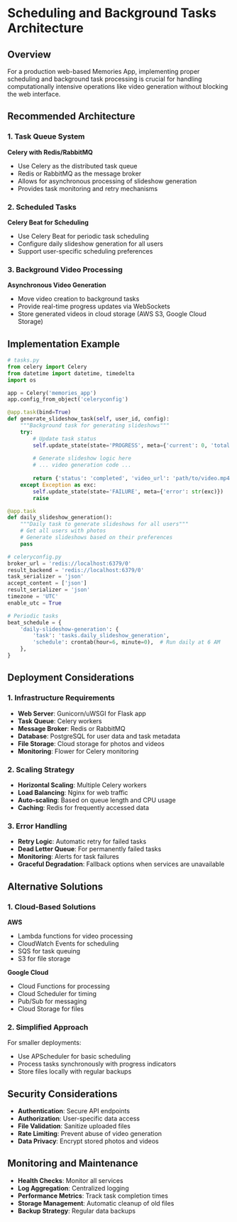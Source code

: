 # Scheduling and Background Tasks Architecture

## Overview

For a production web-based Memories App, implementing proper scheduling and background task processing is crucial for handling computationally intensive operations like video generation without blocking the web interface.

## Recommended Architecture

### 1. Task Queue System

**Celery with Redis/RabbitMQ**
- Use Celery as the distributed task queue
- Redis or RabbitMQ as the message broker
- Allows for asynchronous processing of slideshow generation
- Provides task monitoring and retry mechanisms

### 2. Scheduled Tasks

**Celery Beat for Scheduling**
- Use Celery Beat for periodic task scheduling
- Configure daily slideshow generation for all users
- Support user-specific scheduling preferences

### 3. Background Video Processing

**Asynchronous Video Generation**
- Move video creation to background tasks
- Provide real-time progress updates via WebSockets
- Store generated videos in cloud storage (AWS S3, Google Cloud Storage)

## Implementation Example

```python
# tasks.py
from celery import Celery
from datetime import datetime, timedelta
import os

app = Celery('memories_app')
app.config_from_object('celeryconfig')

@app.task(bind=True)
def generate_slideshow_task(self, user_id, config):
    """Background task for generating slideshows"""
    try:
        # Update task status
        self.update_state(state='PROGRESS', meta={'current': 0, 'total': 100})
        
        # Generate slideshow logic here
        # ... video generation code ...
        
        return {'status': 'completed', 'video_url': 'path/to/video.mp4'}
    except Exception as exc:
        self.update_state(state='FAILURE', meta={'error': str(exc)})
        raise

@app.task
def daily_slideshow_generation():
    """Daily task to generate slideshows for all users"""
    # Get all users with photos
    # Generate slideshows based on their preferences
    pass

# celeryconfig.py
broker_url = 'redis://localhost:6379/0'
result_backend = 'redis://localhost:6379/0'
task_serializer = 'json'
accept_content = ['json']
result_serializer = 'json'
timezone = 'UTC'
enable_utc = True

# Periodic tasks
beat_schedule = {
    'daily-slideshow-generation': {
        'task': 'tasks.daily_slideshow_generation',
        'schedule': crontab(hour=6, minute=0),  # Run daily at 6 AM
    },
}
```

## Deployment Considerations

### 1. Infrastructure Requirements

- **Web Server**: Gunicorn/uWSGI for Flask app
- **Task Queue**: Celery workers
- **Message Broker**: Redis or RabbitMQ
- **Database**: PostgreSQL for user data and task metadata
- **File Storage**: Cloud storage for photos and videos
- **Monitoring**: Flower for Celery monitoring

### 2. Scaling Strategy

- **Horizontal Scaling**: Multiple Celery workers
- **Load Balancing**: Nginx for web traffic
- **Auto-scaling**: Based on queue length and CPU usage
- **Caching**: Redis for frequently accessed data

### 3. Error Handling

- **Retry Logic**: Automatic retry for failed tasks
- **Dead Letter Queue**: For permanently failed tasks
- **Monitoring**: Alerts for task failures
- **Graceful Degradation**: Fallback options when services are unavailable

## Alternative Solutions

### 1. Cloud-Based Solutions

**AWS**
- Lambda functions for video processing
- CloudWatch Events for scheduling
- SQS for task queuing
- S3 for file storage

**Google Cloud**
- Cloud Functions for processing
- Cloud Scheduler for timing
- Pub/Sub for messaging
- Cloud Storage for files

### 2. Simplified Approach

For smaller deployments:
- Use APScheduler for basic scheduling
- Process tasks synchronously with progress indicators
- Store files locally with regular backups

## Security Considerations

- **Authentication**: Secure API endpoints
- **Authorization**: User-specific data access
- **File Validation**: Sanitize uploaded files
- **Rate Limiting**: Prevent abuse of video generation
- **Data Privacy**: Encrypt stored photos and videos

## Monitoring and Maintenance

- **Health Checks**: Monitor all services
- **Log Aggregation**: Centralized logging
- **Performance Metrics**: Track task completion times
- **Storage Management**: Automatic cleanup of old files
- **Backup Strategy**: Regular data backups

